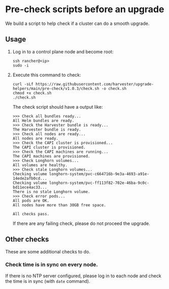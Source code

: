 # Pre-check scripts before an upgrade

We build a script to help check if a cluster can do a smooth upgrade.

## Usage

1. Log in to a control plane node and become root:

    ```
    ssh rancher@<ip>
    sudo -i
    ```

1. Execute this command to check:

    ```
    curl -sLf https://raw.githubusercontent.com/harvester/upgrade-helpers/main/pre-check/v1.0.3/check.sh -o check.sh
    chmod +x check.sh
    ./check.sh
    ```

    The check script should have a output like:

    ```
    >>> Check all bundles ready...
    All Helm bundles are ready.
    >>> Check the Harvester bundle is ready...
    The Harvester bundle is ready.
    >>> Check all nodes are ready...
    All nodes are ready.
    >>> Check the CAPI cluster is provisioned...
    The CAPI cluster is provisioned.
    >>> Check the CAPI machines are running...
    The CAPI machines are provisioned.
    >>> Check Longhorn volumes...
    All volumes are healthy.
    >>> Check stale Longhorn volumes...
    Checking volume longhorn-system/pvc-c664716b-9e3a-4693-a91e-14ede2afb0cd...
    Checking volume longhorn-system/pvc-ff113f82-702e-46ba-9c0c-bd11ece4ac33...
    There is no stale Longhorn volume.
    >>> Check error pods...
    All pods are OK.
    All nodes have more than 30GB free space.
    
    All checks pass.
    ```

    If there are any failing check, please do not proceed the upgrade.


## Other checks

These are some additional checks to do.

### Check time is in sync on every node.

If there is no NTP server configured, please log in to each node and check the time is in sync (with `date` command).

